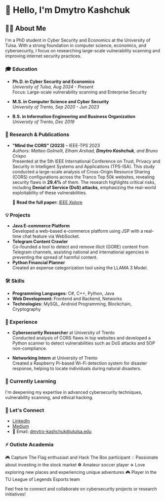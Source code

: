 # 👋 Hello, I'm Dmytro Kashchuk

## 👨‍💻 About Me
I'm a PhD student in Cyber Security and Economics at the University of Tulsa. With a strong foundation in computer science, economics, and cybersecurity, I focus on researching large-scale vulnerability scanning and improving internet security practices.

### 🎓 Education
- **Ph.D. in Cyber Security and Economics**  
  *University of Tulsa, Aug 2024 - Present*  
  Focus: Large-scale vulnerability scanning and Enterprise Security

- **M.S. in Computer Science and Cyber Security**  
  *University of Trento, Sep 2020 - Jun 2023*

- **B.S. in Information Engineering and Business Organization**  
  *University of Trento, Dec 2019*

### 🔬 Research & Publications
- **"Mind the CORS" (2023)** – IEEE-TPS 2023  
  *Authors: Matteo Golinelli, Elham Arshad, **Dmytro Kashchuk**, and Bruno Crispo*  
  Presented at the 5th IEEE International Conference on Trust, Privacy and Security in Intelligent Systems and Applications (TPS-ISA). This study conducted a large-scale analysis of Cross-Origin Resource Sharing (CORS) configurations across the Tranco Top 50k websites, revealing security flaws in **29.4%** of them. The research highlights critical risks, including **Denial of Service (DoS) attacks**, emphasizing the real-world exploitability of these vulnerabilities.  

  📄 **Read the full paper:** [IEEE Xplore](https://ieeexplore.ieee.org/document/10431636)


### 💡 Projects
- **Java E-commerce Platform**  
  Developed a web-based e-commerce platform using JSP with a real-time chat feature via WebSocket.
- **Telegram Content Crawler**  
  Co-founded a tool to detect and remove illicit (GORE) content from Telegram channels, assisting national and international agencies in preventing the spread of harmful content.
- **Python Financial Planner**  
  Created an expense categorization tool using the LLAMA 3 Model.

### 🛠️ Skills
- **Programming Languages:** C#, C++, Python, Java
- **Web Development:** Frontend and Backend, Networks
- **Technologies:** MySQL, Android Programming, Blockchain, Cryptography

### 💼 Experience
- **Cybersecurity Researcher** at University of Trento  
  Conducted analysis of CORS flaws in top websites and developed a Python scanner to detect vulnerabilities such as DoS attacks and SOP non-compliance.

- **Networking Intern** at University of Trento  
  Created a Raspberry Pi-based Wi-Fi detection system for disaster response, helping to locate individuals during natural disasters.

### 🌱 Currently Learning
I'm deepening my expertise in advanced cybersecurity techniques, vulnerability scanning, and ethical hacking.

### 💬 Let's Connect
- [LinkedIn](https://linkedin.com/in/dmytrokashchuk)
- [Medium](https://medium.com/@dmytrokashchuk)
- 📧 Email: dmytro-kashchuk@utulsa.edu

### ⚡ Outiste Academia
🎮 Capture The Flag enthusiast and Hack The Box participant
💡 Passionate about investing in the stock market
⚽ Amateur soccer player
✈️ Love exploring new places and experiencing unique adventures
🎮 Player in the TU League of Legends Esports team

Feel free to connect and collaborate on cybersecurity projects or research initiatives!

